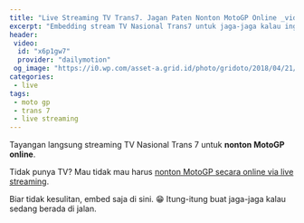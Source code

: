 ```yaml
---
title: "Live Streaming TV Trans7. Jagan Paten Nonton MotoGP Online _video_{:.fa fa-video}"
excerpt: "Embedding stream TV Nasional Trans7 untuk jaga-jaga kalau ingin **nonton MotoGP** saat sedang di jalan"
header:
 video:
  id: "x6p1gw7"
  provider: "dailymotion"
 og_image: "https://i0.wp.com/asset-a.grid.id/photo/gridoto/2018/04/21/4161747480.jpg"
categories:
 - live
tags:
 - moto gp
 - trans 7
 - live streaming
---
```

Tayangan langsung streaming TV Nasional Trans 7 untuk **nonton MotoGP online**.

Tidak punya TV? Mau tidak mau harus [nonton MotoGP secara online via live streaming](/olahraga/livestreaming-trans-7-motogp/).

Biar tidak kesulitan, embed saja di sini. 😁 Itung-itung buat jaga-jaga kalau sedang berada di jalan.
